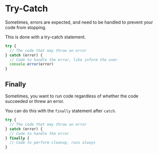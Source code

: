 # Try-Catch

Sometimes, errors are expected, and need to be handled to prevent your code from stopping.

This is done with a try-catch statement.

```javascript
try {
  // The code that may throw an error
} catch (error) {
  // Code to handle the error, like inform the user
  console.error(error)
}
```

## Finally

Sometimes, you want to run code regardless of whether the code succeeded or threw an error.

You can do this with the `finally` statement after `catch`.

```javascript
try {
  // The code that may throw an error
} catch (error) {
  // Code to handle the error
} finally {
  // Code to perform cleanup, runs always
}
```